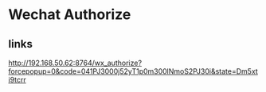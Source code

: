 # Wechat Authorize

## links

http://192.168.50.62:8764/wx_authorize?forcepopup=0&code=041PJ3000j52yT1p0m300lNmoS2PJ30i&state=Dm5xti9tcrr
